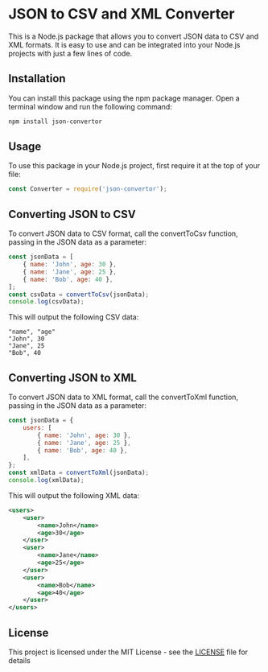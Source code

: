 # JSON to CSV and XML Converter

This is a Node.js package that allows you to convert JSON data to CSV and XML formats. It is easy to use and can be integrated into your Node.js projects with just a few lines of code.

## Installation

You can install this package using the npm package manager. Open a terminal window and run the following command:

```bash
npm install json-convertor
```

## Usage

To use this package in your Node.js project, first require it at the top of your file:

```javascript
const Converter = require('json-convertor');
```

## Converting JSON to CSV

To convert JSON data to CSV format, call the convertToCsv function, passing in the JSON data as a parameter:

```javascript
const jsonData = [
	{ name: 'John', age: 30 },
	{ name: 'Jane', age: 25 },
	{ name: 'Bob', age: 40 },
];
const csvData = convertToCsv(jsonData);
console.log(csvData);
```

This will output the following CSV data:

```excel
"name", "age"
"John", 30
"Jane", 25
"Bob", 40
```

## Converting JSON to XML

To convert JSON data to XML format, call the convertToXml function, passing in the JSON data as a parameter:

```javascript
const jsonData = {
	users: [
		{ name: 'John', age: 30 },
		{ name: 'Jane', age: 25 },
		{ name: 'Bob', age: 40 },
	],
};
const xmlData = convertToXml(jsonData);
console.log(xmlData);
```

This will output the following XML data:

```xml
<users>
    <user>
        <name>John</name>
        <age>30</age>
    </user>
    <user>
        <name>Jane</name>
        <age>25</age>
    </user>
    <user>
        <name>Bob</name>
        <age>40</age>
    </user>
</users>
```

## License

This project is licensed under the MIT License - see the [LICENSE](LICENSE) file for details

